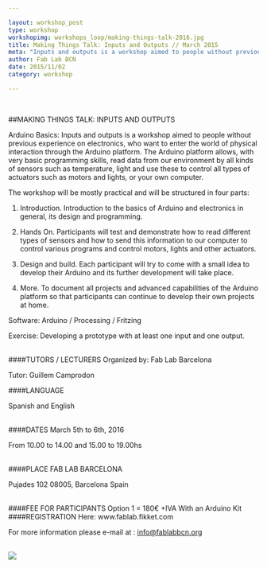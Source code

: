 ```yaml
---

layout: workshop_post
type: workshop
workshopimg: workshops_loop/making-things-talk-2016.jpg
title: Making Things Talk: Inputs and Outputs // March 2015
meta: "Inputs and outputs is a workshop aimed to people without previous experience on electronics, who want to enter the world of physical interaction through the Arduino platform. The Arduino platform allows, with very basic programming skills, read data from our environment by all kinds of sensors such as temperature, light and use these to control all types of actuators such as motors and lights, or your own computer."
author: Fab Lab BCN
date: 2015/11/02
category: workshop

---
```


<br>

##MAKING THINGS TALK: INPUTS AND OUTPUTS

Arduino Basics: Inputs and outputs is a workshop aimed to people without previous experience on electronics, who want to enter the world of physical interaction through the Arduino platform. The Arduino platform allows, with very basic programming skills, read data from our environment by all kinds of sensors such as temperature, light and use these to control all types of actuators such as motors and lights, or your own computer.

The workshop will be mostly practical and will be structured in four parts:

1. Introduction. Introduction to the basics of Arduino and electronics in general, its design and programming.

2. Hands On. Participants will test and demonstrate how to read different types of sensors and how to send this information to our computer to control various programs and control motors, lights and other actuators.

3. Design and build. Each participant will try to come with a small idea to develop their Arduino and its further development will take place.

4. More. To document all projects and advanced capabilities of the Arduino platform so that participants can continue to develop their own projects at home.

Software: Arduino / Processing / Fritzing

Exercise: Developing a prototype with at least one input and one output.


<br>
####TUTORS / LECTURERS
Organized by: Fab Lab Barcelona

Tutor: Guillem Camprodon

####LANGUAGE

Spanish and English


<br>
####DATES
March  5th to 6th, 2016

From 10.00 to 14.00 and 15.00 to 19.00hs


<br>
####PLACE
FAB LAB BARCELONA

Pujades 102
08005, Barcelona 
Spain


<br>
####FEE FOR PARTICIPANTS
Option 1 = 180€ +IVA
With an Arduino Kit



<br>
####REGISTRATION 
Here:
www.fablab.fikket.com

For more information please e-mail at :
info@fablabbcn.org



<br>

<img src="{{site.baseurl}}{{ site.url }}/img/workshops/workshops_loop/making-things-talk-2016.jpg">



